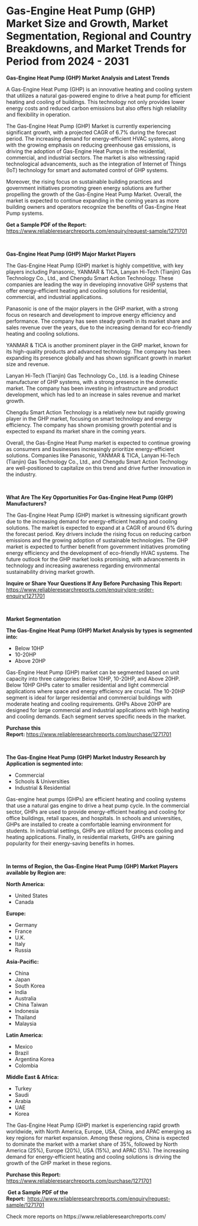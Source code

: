 <p><h1>Gas-Engine Heat Pump (GHP) Market Size and Growth, Market Segmentation, Regional and Country Breakdowns, and Market Trends for Period from 2024 -  2031</h1></p><p><strong>Gas-Engine Heat Pump (GHP) Market Analysis and Latest Trends</strong></p>
<p><p>A Gas-Engine Heat Pump (GHP) is an innovative heating and cooling system that utilizes a natural gas-powered engine to drive a heat pump for efficient heating and cooling of buildings. This technology not only provides lower energy costs and reduced carbon emissions but also offers high reliability and flexibility in operation.</p><p>The Gas-Engine Heat Pump (GHP) Market is currently experiencing significant growth, with a projected CAGR of 6.7% during the forecast period. The increasing demand for energy-efficient HVAC systems, along with the growing emphasis on reducing greenhouse gas emissions, is driving the adoption of Gas-Engine Heat Pumps in the residential, commercial, and industrial sectors. The market is also witnessing rapid technological advancements, such as the integration of Internet of Things (IoT) technology for smart and automated control of GHP systems.</p><p>Moreover, the rising focus on sustainable building practices and government initiatives promoting green energy solutions are further propelling the growth of the Gas-Engine Heat Pump Market. Overall, the market is expected to continue expanding in the coming years as more building owners and operators recognize the benefits of Gas-Engine Heat Pump systems.</p></p>
<p><strong>Get a Sample PDF of the Report:&nbsp;</strong> <a href="https://www.reliableresearchreports.com/enquiry/request-sample/1271701">https://www.reliableresearchreports.com/enquiry/request-sample/1271701</a></p>
<p>&nbsp;</p>
<p><strong>Gas-Engine Heat Pump (GHP) Major Market Players</strong></p>
<p><p>The Gas-Engine Heat Pump (GHP) market is highly competitive, with key players including Panasonic, YANMAR & TICA, Lanyan Hi-Tech (Tianjin) Gas Technology Co., Ltd., and Chengdu Smart Action Technology. These companies are leading the way in developing innovative GHP systems that offer energy-efficient heating and cooling solutions for residential, commercial, and industrial applications.</p><p>Panasonic is one of the major players in the GHP market, with a strong focus on research and development to improve energy efficiency and performance. The company has seen steady growth in its market share and sales revenue over the years, due to the increasing demand for eco-friendly heating and cooling solutions.</p><p>YANMAR & TICA is another prominent player in the GHP market, known for its high-quality products and advanced technology. The company has been expanding its presence globally and has shown significant growth in market size and revenue.</p><p>Lanyan Hi-Tech (Tianjin) Gas Technology Co., Ltd. is a leading Chinese manufacturer of GHP systems, with a strong presence in the domestic market. The company has been investing in infrastructure and product development, which has led to an increase in sales revenue and market growth.</p><p>Chengdu Smart Action Technology is a relatively new but rapidly growing player in the GHP market, focusing on smart technology and energy efficiency. The company has shown promising growth potential and is expected to expand its market share in the coming years.</p><p>Overall, the Gas-Engine Heat Pump market is expected to continue growing as consumers and businesses increasingly prioritize energy-efficient solutions. Companies like Panasonic, YANMAR & TICA, Lanyan Hi-Tech (Tianjin) Gas Technology Co., Ltd., and Chengdu Smart Action Technology are well-positioned to capitalize on this trend and drive further innovation in the industry.</p></p>
<p>&nbsp;</p>
<p><strong>What Are The Key Opportunities For Gas-Engine Heat Pump (GHP) Manufacturers?</strong></p>
<p><p>The Gas-Engine Heat Pump (GHP) market is witnessing significant growth due to the increasing demand for energy-efficient heating and cooling solutions. The market is expected to expand at a CAGR of around 6% during the forecast period. Key drivers include the rising focus on reducing carbon emissions and the growing adoption of sustainable technologies. The GHP market is expected to further benefit from government initiatives promoting energy efficiency and the development of eco-friendly HVAC systems. The future outlook for the GHP market looks promising, with advancements in technology and increasing awareness regarding environmental sustainability driving market growth.</p></p>
<p><strong>Inquire or Share Your Questions If Any Before Purchasing This Report:</strong> <a href="https://www.reliableresearchreports.com/enquiry/pre-order-enquiry/1271701">https://www.reliableresearchreports.com/enquiry/pre-order-enquiry/1271701</a></p>
<p>&nbsp;</p>
<p><strong>Market Segmentation</strong></p>
<p><strong>The Gas-Engine Heat Pump (GHP) Market Analysis by types is segmented into:</strong></p>
<p><ul><li>Below 10HP</li><li>10-20HP</li><li>Above 20HP</li></ul></p>
<p><p>Gas-Engine Heat Pump (GHP) market can be segmented based on unit capacity into three categories: Below 10HP, 10-20HP, and Above 20HP. Below 10HP GHPs cater to smaller residential and light commercial applications where space and energy efficiency are crucial. The 10-20HP segment is ideal for larger residential and commercial buildings with moderate heating and cooling requirements. GHPs Above 20HP are designed for large commercial and industrial applications with high heating and cooling demands. Each segment serves specific needs in the market.</p></p>
<p><strong>Purchase this Report:&nbsp;</strong><a href="https://www.reliableresearchreports.com/purchase/1271701">https://www.reliableresearchreports.com/purchase/1271701</a></p>
<p>&nbsp;</p>
<p><strong>The Gas-Engine Heat Pump (GHP) Market Industry Research by Application is segmented into:</strong></p>
<p><ul><li>Commercial</li><li>Schools & Universities</li><li>Industrial & Residential</li></ul></p>
<p><p>Gas-engine heat pumps (GHPs) are efficient heating and cooling systems that use a natural gas engine to drive a heat pump cycle. In the commercial sector, GHPs are used to provide energy-efficient heating and cooling for office buildings, retail spaces, and hospitals. In schools and universities, GHPs are installed to create a comfortable learning environment for students. In industrial settings, GHPs are utilized for process cooling and heating applications. Finally, in residential markets, GHPs are gaining popularity for their energy-saving benefits in homes.</p></p>
<p>&nbsp;</p>
<p><strong>In terms of Region, the Gas-Engine Heat Pump (GHP) Market Players available by Region are:</strong></p>
<p>
    <p> <strong> North America: </strong>
        <ul>
            <li>United States</li>
            <li>Canada</li>
        </ul>
        </p> 
    <p> <strong> Europe: </strong>
        <ul>
            <li>Germany</li>
            <li>France</li>
            <li>U.K.</li>
            <li>Italy</li>
            <li>Russia</li>
        </ul>
        </p> 
    <p> <strong> Asia-Pacific: </strong>
        <ul>
            <li>China</li>
            <li>Japan</li>
            <li>South Korea</li>
            <li>India</li>
            <li>Australia</li>
            <li>China Taiwan</li>
            <li>Indonesia</li>
            <li>Thailand</li>
            <li>Malaysia</li>
        </ul>
        </p> 
    <p> <strong> Latin America: </strong>
        <ul>
            <li>Mexico</li>
            <li>Brazil</li>
            <li>Argentina Korea</li>
            <li>Colombia</li>
        </ul>
        </p> 
    <p> <strong> Middle East & Africa: </strong>
        <ul>
            <li>Turkey</li>
            <li>Saudi</li>
            <li>Arabia</li>
            <li>UAE</li>
            <li>Korea</li>
        </ul>
    </p>
    </p>
<p><p>The Gas-Engine Heat Pump (GHP) market is experiencing rapid growth worldwide, with North America, Europe, USA, China, and APAC emerging as key regions for market expansion. Among these regions, China is expected to dominate the market with a market share of 35%, followed by North America (25%), Europe (20%), USA (15%), and APAC (5%). The increasing demand for energy-efficient heating and cooling solutions is driving the growth of the GHP market in these regions.</p></p>
<p><strong>Purchase this Report: </strong><a href="https://www.reliableresearchreports.com/purchase/1271701">https://www.reliableresearchreports.com/purchase/1271701</a></p>
<p>&nbsp;<strong>Get a Sample PDF of the Report:&nbsp;&nbsp;</strong><a href="https://www.reliableresearchreports.com/enquiry/request-sample/1271701">https://www.reliableresearchreports.com/enquiry/request-sample/1271701</a></p>
<p><strong></strong></p>
<p>Check more reports on https://www.reliableresearchreports.com/</p>